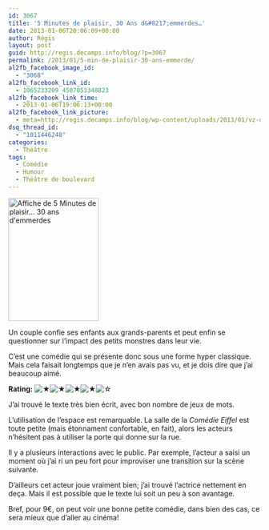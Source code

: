 ```yaml
---
id: 3067
title: '5 Minutes de plaisir, 30 Ans d&#8217;emmerdes…'
date: 2013-01-06T20:06:09+00:00
author: Régis
layout: post
guid: http://regis.decamps.info/blog/?p=3067
permalink: /2013/01/5-min-de-plaisir-30-ans-emmerde/
al2fb_facebook_image_id:
  - "3068"
al2fb_facebook_link_id:
  - 1065233209_4507053348823
al2fb_facebook_link_time:
  - 2013-01-06T19:06:13+00:00
al2fb_facebook_link_picture:
  - meta=http://regis.decamps.info/blog/wp-content/uploads/2013/01/vz-d7cb7c37-6732-4d9d-85b9-e49d229826c4.jpeg
dsq_thread_id:
  - "1011446248"
categories:
  - Théâtre
tags:
  - Comédie
  - Humour
  - Théâtre de boulevard
---
```

<img src="http://regis.decamps.info/blog/wp-content/uploads/2013/01/vz-d7cb7c37-6732-4d9d-85b9-e49d229826c4.jpeg" alt="Affiche de 5 Minutes de plaisir... 30 ans d&#039;emmerdes" width="180" height="246" class="alignleft size-full wp-image-3068" />

Un couple confie ses enfants aux grands-parents et peut enfin se questionner sur l&rsquo;impact des petits monstres dans leur vie.

C&rsquo;est une comédie qui se présente donc sous une forme hyper classique. Mais cela faisait longtemps que je n&rsquo;en avais pas vu, et je dois dire que j&rsquo;ai beaucoup aimé.

**Rating:**&nbsp;![&#9733;](http://regis.decamps.info/blog/wp-content/plugins/xavins-review-ratings/default/star.png "4/5")![&#9733;](http://regis.decamps.info/blog/wp-content/plugins/xavins-review-ratings/default/star.png "4/5")![&#9733;](http://regis.decamps.info/blog/wp-content/plugins/xavins-review-ratings/default/star.png "4/5")![&#9733;](http://regis.decamps.info/blog/wp-content/plugins/xavins-review-ratings/default/star.png "4/5")![&#9734;](http://regis.decamps.info/blog/wp-content/plugins/xavins-review-ratings/default/blank_star.png "4/5")&nbsp;

<!--more-->


  
J&rsquo;ai trouvé le texte très bien écrit, avec bon nombre de jeux de mots.

L&rsquo;utilisation de l&rsquo;espace est remarquable. La salle de la _Comédie Eiffel_ est toute petite (mais étonnament confortable, en fait), alors les acteurs n&rsquo;hésitent pas à utiliser la porte qui donne sur la rue.

Il y a plusieurs interactions avec le public. Par exemple, l&rsquo;acteur a saisi un moment où j&rsquo;ai ri un peu fort pour improviser une transition sur la scène suivante. 

D&rsquo;ailleurs cet acteur joue vraiment bien; j&rsquo;ai trouvé l&rsquo;actrice nettement en deça. Mais il est possible que le texte lui soit un peu à son avantage.

Bref, pour 9€, on peut voir une bonne petite comédie, dans bien des cas, ce sera mieux que d&rsquo;aller au cinéma!